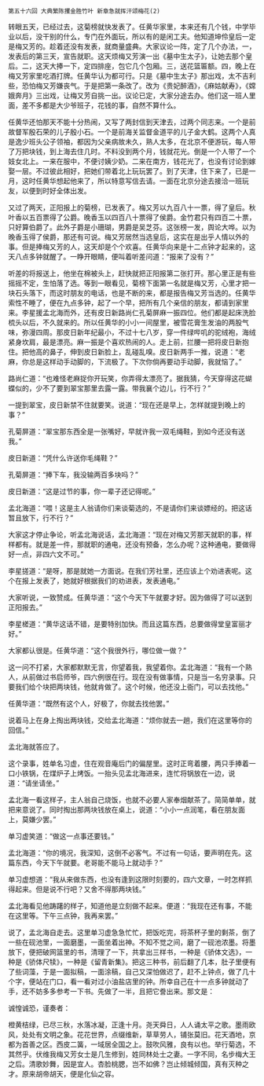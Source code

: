     第五十六回 大典繁陈攫金胜竹叶 新章急就挥汗颂梅花(2) 

   转眼五天，已经过去，这菊榜就快发表了。任黄华家里，本来还有几个钱，中学毕业以后，没干别的什么，专门在外面玩，所以有的是闲工夫。他知道坤伶皇后一定是梅又芳的。趁着还没有发表，就商量盛典。大家议论一阵，定了几个办法，一，发表后的第三天，宣告就职。这天烦梅又芳演一出《墓中生太子》，让她去那个皇后。二，这天大捧一下，定四排座，包它几个包厢。三，送花篮匾额。四，晚上在梅又芳家里吃酒打牌。任黄华认为都可行。只是《墓中生太子》那出戏，太不吉利些，恐怕梅又芳嫌丧气。于是把第一条改了。改为《贵妃醉酒》，《麻姑献寿》，《嫦娥奔月》三出戏，让梅又芳自挑一出。议论已定，大家分途去办。他们这一班人里面，差不多都是大少爷班子，花钱的事，自然不算什么。

   任黄华还怕那天不能十分热闹，又写了两封信到天津去，过两个同志来。一个是前故督军殷石荣的儿子殷小石。一个是前海关监督金道平的儿子金大鹤。这两个人真是逸少班头公子领袖，都因为父亲病故未久，熟人太多，在北京不便游玩，每人带了万把块钱，到上海去住几时。不料没到两个月，钱就花光。倒是一个人带了一个妓女北上。一来在服中，不便讨姨少奶。二来在南方，钱花光了，也没有讨论到嫁娶一层。不过彼此相好，把她们带着北上玩玩罢了。到了天津，住下来了，已是一月，这时任黄华想起他来了，所以特意写信去请。一面在北京分途去接洽一班玩友，以便到时好全体出发。

   又过了两天，正阳报上的菊榜，已发表了。梅又芳以九百八十一票，得了皇后。秋叶香以五百票得了公爵。晚香玉以四百八十票得了侯爵。金竹君只有四百二十票，只好算伯爵了。此外子爵是小珊瑚，男爵是吴芝芬。这张榜一发，舆论大哗。以为晚香玉得了侯爵，那还有可说。梅又芳居然当选皇后，这实在是出乎人情以外的事。但是捧梅又芳的人，这天却是个个欢喜。任黄华向来是十二点钟才起来的，这天八点多钟就醒了。一睁开眼睛，便叫着听差问道：“报来了没有？”

   听差的将报送上，他坐在棉被头上，赶快就把正阳报第二张打开。那心里正是有些摇摇不定，生怕落了选。等到一眼看见，菊榜下面第一名就是梅又芳，心里才把一块石头落下，而这时朋友的电话，也是不断的来，都是报告梅又芳当选的。任黄华索性不睡了，便在九点多钟，起了一个早，把所有几个亲信的朋友，都请到家里来。李星援孟北海而外，还有皮日新路尚仁孔菊屏麻一振四位。他们都是起床洗脸梳头以后，不久就来的。所以任黄华的小小一间屋里，被雪花膏生发油的两股气味，弥漫四周。那皮日新年纪最小，不过十七八岁，穿一件绿哔叽的驼绒袍，海绒紧身坎肩，最是漂亮。麻一振是个喜欢热闹的人。走上前，拦腰一把将皮日新抱住。把他高的鼻子，伸到皮日新脸上，乱碰乱嗅。皮日新两手一推，说道：“老麻，你总是这样动手动脚的，下流极了。下次你倘再要动手动脚，我就恼了。”

   路尚仁道：“也难怪老麻捉你开玩笑，你弄得太漂亮了。据我猜，今天穿得这花蝴蝶似的，少不了要到翠宝那里去露一露。带我襄个边儿，行不行？”

   一提到翠宝，皮日新禁不住就要笑。说道：“现在还是早上，怎样就提到晚上的事？”

   孔菊屏道：“翠宝那东西全是一张嘴好，早就许我一双毛绳鞋，到如今还没有送我。”

   皮日新道：“凭什么许送你毛绳鞋？”

   孔菊屏道：“捧下车，我没输两百多块吗？”

   皮日新道：“这是过节的事，你一辈子还记得呢。”

   孟北海道：“喂！这是主人翁请你们来谈菊选的，不是请你们来谈嫖经的。把这话暂且放下，行不行？”

   大家这才停止争论，听孟北海说话，孟北海道：“现在对梅又芳那天就职的事，样样都有。就是差一件，那就职的通电，还没有预备，怎么办呢？这种通电，要做得好一点，非四六文不可。”

   李星搓道：“是呀，那是就她一方面说。在我们芳社里，还应该上个劝进表呢。这个在报上发表了，她就好根据我们的劝进表，发表通电。”

   大家听说，一致赞成。任黄华道：“这个今天下午就要才好。因为做得了可以送到正阳报去。”

   李星槎道：“黄华这话不错，是要特别加快。而且这篇东西，总要做得堂皇富丽才好。”

   大家都认很是。任黄华道：“这个我很外行，哪位做一做？”

   这一问不打紧，大家都默默无言，你望着我，我望着你。孟北海道：“我有一个熟人，从前做过书启师爷，四六例很在行。现在没有做事情，只是当一名穷录事。只要我们给个块把两块钱，他就肯做了。这个时候，他还没上衙门，可以去找他。”

   任黄华道：“既然有这个人，好极了，你就去找他罢。”

   说着马上在身上掏出两块钱，交给孟北海道：“烦你就去一趟，我们在这里等你的回信。”

   孟北海就答应了。

   这个录事，姓单名习虚，住在观音庵后门的偏屋里。这时正弯着腰，两只手捧着一口小铁锅，在煤炉子上烤饭。一抬头见孟北海进来，连忙将锅放在一边，说道：“请坐请坐。”

   孟北海一看这样子，主人翁自己烧饭，也就不必要人家奉烟献茶了。简简单单，就把来意说了。同时掏出那两块钱放在桌上，说道：“小小一点润笔，看在朋友面上，莫嫌少罢。”

   单习虚笑道：“做这一点事还要钱。”

   孟北海道：“你的境况，我深知，这倒不必客气。不过有一句话，要声明在先。这篇东西，今天下午就要。老哥能不能马上就动手？”

   单习虚想道：“我从来做东西，也没有逢到这限时刻要的，四六文章，一时怎样抓得起来。但是说不行吧？又舍不得那两块钱。”

   孟北海看见他踌躇的样子，知道他是立刻做不起来。便道：“我现在还有事，不能在这里等。下午三点钟，我再来罢。”

   说了，孟北海自走去。这里单习虚急急忙忙，把饭吃完，将茶杯子里的剩茶，倒了一些在砚池里，一面磨墨，一面坐着出神。不知不觉之间，磨了一砚池浓墨。将墨放下，便把破网篮里的书，清理了一下，共拿出三样书，一种是《骄体文选》，一种是《骄体尺犊》，一种是《留青新集》。把这三种书，前后翻了几本，肚子里便有了些词藻，于是一面拟稿，一面涂稿，自己又深怕做迟了，赶不上钟点，做了几十个字，便站在门口，看一看对过小油盐店里的钟。所幸自己在十一点多钟就动了手，还不妨多多参考一下书。先做了一半，且把它誊出来。那文是：

   诚惶诚恐，谨奏者：

   橙黄桔绿，已尽三秋，水落冰凝，正逢十月。尧天舜日，人人诵太平之歌。墨雨欧风，处处有文明之象。花花世界，点缀维新，草草劳人，铺张莫旧。花天酒地，京都为首善之区。西皮二簧，一域居全国之上。鼓吹风雅，良有以也。举行菊选，不其然乎。伏维我梅又芳女士是几生修到，姓同林处士之妻。一字不同，名步梅大王之后。清歌妙舞，因是宜人。杏脸桃腮，岂不如佛？岂止倾城倾国，真有灭种之才。原来胡帝胡天，便是化仙之容。

